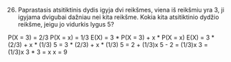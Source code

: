 26. Paprastasis atsitiktinis dydis igyja dvi reikšmes, viena iš reikšmiu yra 3, ji igyjama dvigubai
dažniau nei kita reikšme. Kokia kita atsitiktinio dydžio reikšme, jeigu jo vidurkis lygus 5?

P(X = 3) = 2/3
P(X = x) = 1/3
E(X) = 3 * P(X = 3) + x * P(X = x)
E(X) = 3 * (2/3) + x * (1/3)
5 = 3 * (2/3) + x * (1/3)
5 = 2 + (1/3)x
5 - 2 = (1/3)x
3 = (1/3)x
3 * 3 = x
x = 9